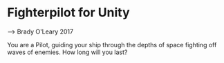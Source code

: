 Fighterpilot for Unity
======================

--> Brady O'Leary 2017

You are a Pilot, guiding your ship through the depths of space fighting off waves of enemies.
How long will you last?